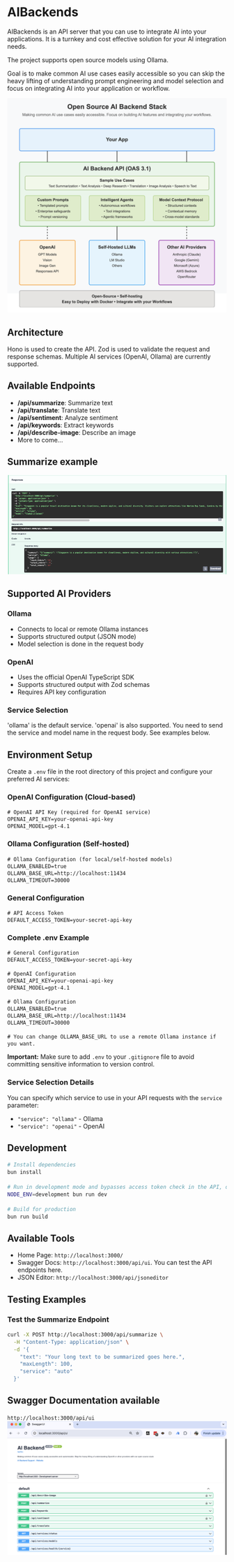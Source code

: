 # AIBackends

AIBackends is an API server that you can use to integrate AI into your applications. It is a turnkey and cost effective solution for your AI integration needs. 

The project supports open source models using Ollama. 

Goal is to make common AI use cases easily accessible so you can skip the heavy lifting of understanding prompt engineering and model selection and focus on integrating AI into your application or workflow.

![High level architecture](images/ai-backend-diagram.png)

## Architecture

Hono is used to create the API.
Zod is used to validate the request and response schemas.
Multiple AI services (OpenAI, Ollama) are currently supported.

## Available Endpoints

- **/api/summarize**: Summarize text
- **/api/translate**: Translate text
- **/api/sentiment**: Analyze sentiment
- **/api/keywords**: Extract keywords
- **/api/describe-image**: Describe an image
- More to come...

## Summarize example
![Sample API Call](images/sample-summarize-api.png)

## Supported AI Providers

### Ollama
- Connects to local or remote Ollama instances
- Supports structured output (JSON mode)
- Model selection is done in the request body

### OpenAI
- Uses the official OpenAI TypeScript SDK
- Supports structured output with Zod schemas
- Requires API key configuration

### Service Selection
'ollama' is the default service. 'openai' is also supported. You need to send the service and model name in the request body. See examples below.

## Environment Setup

Create a `.env` file in the root directory of this project and configure your preferred AI services:

### OpenAI Configuration (Cloud-based)

```env
# OpenAI API Key (required for OpenAI service)
OPENAI_API_KEY=your-openai-api-key
OPENAI_MODEL=gpt-4.1
```

### Ollama Configuration (Self-hosted)

```env
# Ollama Configuration (for local/self-hosted models)
OLLAMA_ENABLED=true
OLLAMA_BASE_URL=http://localhost:11434
OLLAMA_TIMEOUT=30000
```

### General Configuration

```env
# API Access Token
DEFAULT_ACCESS_TOKEN=your-secret-api-key
```

### Complete .env Example

```env
# General Configuration
DEFAULT_ACCESS_TOKEN=your-secret-api-key

# OpenAI Configuration
OPENAI_API_KEY=your-openai-api-key
OPENAI_MODEL=gpt-4.1

# Ollama Configuration
OLLAMA_ENABLED=true
OLLAMA_BASE_URL=http://localhost:11434
OLLAMA_TIMEOUT=30000

# You can change OLLAMA_BASE_URL to use a remote Ollama instance if you want.
```

**Important:** Make sure to add `.env` to your `.gitignore` file to avoid committing sensitive information to version control.

### Service Selection Details

You can specify which service to use in your API requests with the `service` parameter:
- `"service": "ollama"` - Ollama  
- `"service": "openai"` - OpenAI

## Development

```bash
# Install dependencies
bun install

# Run in development mode and bypasses access token check in the API, do not use in production
NODE_ENV=development bun run dev

# Build for production
bun run build
```

## Available Tools
- Home Page: `http://localhost:3000/`
- Swagger Docs: `http://localhost:3000/api/ui`. You can test the API endpoints here.
- JSON Editor: `http://localhost:3000/api/jsoneditor`


## Testing Examples

### Test the Summarize Endpoint

```bash
curl -X POST http://localhost:3000/api/summarize \
  -H "Content-Type: application/json" \
  -d '{
    "text": "Your long text to be summarized goes here.",
    "maxLength": 100,
    "service": "auto"
  }'
```

## Swagger Documentation available 
 `http://localhost:3000/api/ui`
![Swagger Documentation](images/swagger.png)
